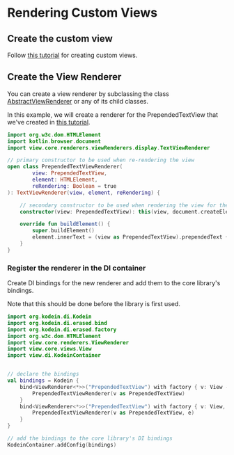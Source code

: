 # Rendering Custom Views

## Create the custom view

Follow [this tutorial](../../Custom%20Views.md) for creating custom
views.

## Create the View Renderer

You can create a view renderer by subclassing the class
[AbstractViewRenderer](../../../Documentation/MaterialDesignJsViewRenderer/view.core.renderers.view-renderers/-abstract-view-renderer)
or any of its child classes.

In this example, we will create a renderer for the PrependedTextView
that we've created in [this tutorial](../../Custom%20Views.md).

```kotlin
import org.w3c.dom.HTMLElement
import kotlin.browser.document
import view.core.renderers.viewRenderers.display.TextViewRenderer

// primary constructor to be used when re-rendering the view
open class PrependedTextViewRenderer(
        view: PrependedTextView,
        element: HTMLElement,
        reRendering: Boolean = true
): TextViewRenderer(view, element, reRendering) {

    // secondary constructor to be used when rendering the view for the first time
    constructor(view: PrependedTextView): this(view, document.createElement("p") as HTMLElement, false)

    override fun buildElement() {
        super.buildElement()
        element.innerText = (view as PrependedTextView).prependedText + view.text
    }
}
```

### Register the renderer in the DI container

Create DI bindings for the new renderer and add them to the core
library's bindings.

Note that this should be done before the library is first used.

```kotlin
import org.kodein.di.Kodein
import org.kodein.di.erased.bind
import org.kodein.di.erased.factory
import org.w3c.dom.HTMLElement
import view.core.renderers.ViewRenderer
import view.core.views.View
import view.di.KodeinContainer


// declare the bindings
val bindings = Kodein {
    bind<ViewRenderer<*>>("PrependedTextView") with factory { v: View ->
        PrependedTextViewRenderer(v as PrependedTextView) 
    }
    bind<ViewRenderer<*>>("PrependedTextView") with factory { v: View, e: HTMLElement ->
        PrependedTextViewRenderer(v as PrependedTextView, e) 
    }
}

// add the bindings to the core library's DI bindings
KodeinContainer.addConfig(bindings)
```

